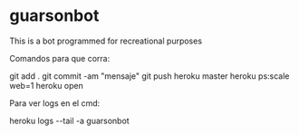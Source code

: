 # guarsonbot
This is a bot programmed for recreational purposes


Comandos para que corra:

git add .
git commit -am "mensaje"
git push heroku master
heroku ps:scale web=1
heroku open


Para ver logs en el cmd:

heroku logs --tail -a guarsonbot